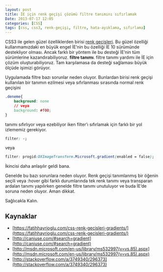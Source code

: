```yaml
---
layout: post
title: İE için renk geçişi çözümü filtre tanımını sıfırlamak
Date: 2013-07-17 12:05
categories: [CSS]
tags: [css, css3, renk-geçişi, filtre, hata-ayıklama, sıfırlama]
---
```


CSS3 ile gelen güzel özelliklerden birisi [renk geçişleri](https://fatihhayrioglu.com/css-renk-gecisleri-gradients/). Bu güzel özelliği kullanmamızdaki en büyük engel İE’nin bu özelliği İE 10 sürümünde destekliyor olması. Ancak farklı bir yöntem ile bu desteği İE’nin tüm sürümlerine kazandırabiliyoruz. **filtre tanımı**. filtre tanımı yardımı ile İE için çözüm oluşturabiliyoruz. Tam karşılamasa da desteği sağlaması büyük ölçüde işimizi görüyor.

Uygulamada filtre bazı sorunlar neden oluyor. Bunlardan birisi renk geçişi kullanılan bir tanımın ezilmesi veya sıfırlanması sırasında normal renk geçişini

```css
.deneme{
    background: none
    // veya
    background: #f00;
}
```

tanımı sıfırlıyor veya ezebiliyor iken filter’ı sıfırlamak için farklı bir yol izlememiz gerekiyor.

```css
filter: -;
```

veya

```css
filter: progid:DXImageTransform.Microsoft.gradient(enabled = false);
```

İkincisi daha anlaşılır geldi bana.

Genelde bu bazı sorunlara neden oluyor. Renk geçişi tanımlanmış bir öğenin seçili veya :hover gibi farklı durumlarında tek renk tanımı veya transparan ardalan tanımı yapılırken genelde filtre tanımı unutuluyor ve buda İE’de soruna neden oluyor. Aman dikkat.

Sağlıcakla Kalın.

## Kaynaklar

* [https://fatihhayrioglu.com/css-renk-gecisleri-gradients/](https://fatihhayrioglu.com/css-renk-gecisleri-gradients/)
* [http://caniuse.com/#search=gradient](http://caniuse.com/#search=gradient)
* [http://msdn.microsoft.com/en-us/library/ms532997(v=vs.85).aspx](http://msdn.microsoft.com/en-us/library/ms532997(v=vs.85).aspx)
* [http://stackoverflow.com/a/3749340/296373](http://stackoverflow.com/a/3749340/296373)
